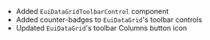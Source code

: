 - Added `EuiDataGridToolbarControl` component
- Added counter-badges to `EuiDataGrid`'s toolbar controls
- Updated `EuiDataGrid`'s toolbar Columns button icon
